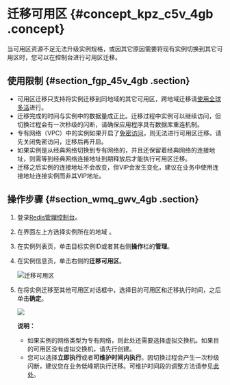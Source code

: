# 迁移可用区 {#concept_kpz_c5v_4gb .concept}

当可用区资源不足无法升级实例规格，或因其它原因需要将现有实例切换到其它可用区时，您可以在控制台进行可用区迁移。

## 使用限制 {#section_fgp_45v_4gb .section}

-   可用区迁移只支持将实例迁移到同地域的其它可用区，跨地域迁移请[使用全球多活](cn.zh-CN/用户指南/迁移数据/云数据库Redis版之间迁移/使用全球多活进行跨地域实例迁移.md#)进行。
-   迁移完成的时间与实例中的数据量成正比。迁移过程中实例可以继续访问，但切换过程会有一次秒级的闪断，请确保应用程序具有数据库重连机制。
-   专有网络（VPC）中的实例如果开启了[免密访问](cn.zh-CN/用户指南/管理实例/开启免密访问.md#)，则无法进行可用区迁移。请先关闭免密访问，迁移后再开启。
-   如果实例是从经典网络切换到专有网络的，并且还保留着经典网络的连接地址，则需等到经典网络连接地址到期释放后才能执行可用区迁移。
-   迁移之后实例的连接地址不会改变，但VIP会发生变化，建议在业务中使用连接地址连接实例而非其VIP地址。

## 操作步骤 {#section_wmq_gwv_4gb .section}

1.  登录[Redis管理控制台](https://kvstore.console.aliyun.com/)。
2.  在界面左上方选择实例所在的地域 。
3.  在实例列表页，单击目标实例ID或者其右侧**操作**栏的**管理**。
4.  在实例信息页，单击右侧的**迁移可用区**。

    ![](images/38222_zh-CN.png "迁移可用区")

5.  在将实例迁移至其他可用区对话框中，选择目的可用区和迁移执行时间，之后单击**确定**。

    ![](http://static-aliyun-doc.oss-cn-hangzhou.aliyuncs.com/assets/img/120931/154864234138231_zh-CN.png)

    **说明：** 

    -   如果实例的网络类型为专有网络，则此处还需要选择虚拟交换机。如果目的可用区没有虚拟交换机，请先行创建。
    -   您可以选择**立即执行**或者**可维护时间内执行**。因切换过程会产生一次秒级闪断，建议您在业务低峰期执行迁移。可维护时间段的调整方法请参见[此处](cn.zh-CN/用户指南/管理实例/设置可维护时间段.md#)。

